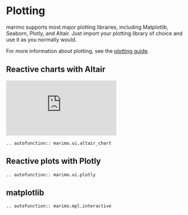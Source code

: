 # Plotting

marimo supports most major plotting libraries, including Matplotlib, Seaborn,
Plotly, and Altair. Just import your plotting library of choice and use it
as you normally would.

For more information about plotting, see the [plotting guide](../guides/plotting.md).

## Reactive charts with Altair

<iframe class="demo large" src="https://components.marimo.io/?component=altair-chart" frameborder="no"></iframe>

```{eval-rst}
.. autofunction:: marimo.ui.altair_chart
```

## Reactive plots with Plotly

```{eval-rst}
.. autofunction:: marimo.ui.plotly
```

## matplotlib

```{eval-rst}
.. autofunction:: marimo.mpl.interactive
```
